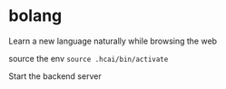 # bolang
Learn a new language naturally while browsing the web

source the env
```source .hcai/bin/activate   ```

Start the backend server
